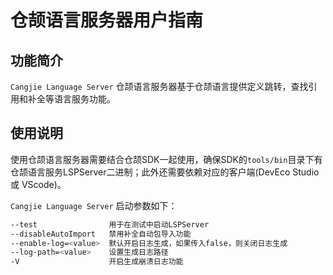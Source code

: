# 仓颉语言服务器用户指南

## 功能简介

`Cangjie Language Server` 仓颉语言服务器基于仓颉语言提供定义跳转，查找引用和补全等语言服务功能。

## 使用说明

使用仓颉语言服务器需要结合仓颉SDK一起使用，确保SDK的`tools/bin`目录下有仓颉语言服务LSPServer二进制；此外还需要依赖对应的客户端(DevEco Studio 或 VScode)。

`Cangjie Language Server` 启动参数如下：

```bash
--test                用于在测试中启动LSPServer
--disableAutoImport   禁用补全自动包导入功能
--enable-log=<value>  默认开启日志生成，如果传入false，则关闭日志生成
--log-path=<value>    设置生成日志路径
-V                    开启生成崩溃日志功能
```